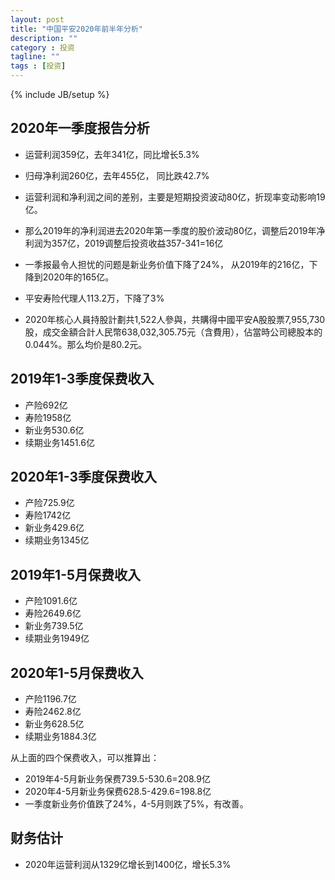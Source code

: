 ```yaml
---
layout: post
title: "中国平安2020年前半年分析"
description: ""
category : 投资
tagline: ""
tags : [投资]
---
```

{% include JB/setup %}


## 2020年一季度报告分析

* 运营利润359亿，去年341亿，同比增长5.3%
* 归母净利润260亿，去年455亿， 同比跌42.7%
* 运营利润和净利润之间的差别，主要是短期投资波动80亿，折现率变动影响19亿。
* 那么2019年的净利润进去2020年第一季度的股价波动80亿，调整后2019年净利润为357亿，2019调整后投资收益357-341=16亿

* 一季报最令人担忧的问题是新业务价值下降了24%， 从2019年的216亿，下降到2020年的165亿。
* 平安寿险代理人113.2万，下降了3%
* 2020年核心人員持股計劃共1,522人參與，共購得中國平安A股股票7,955,730股，成交金額合計人民幣638,032,305.75元（含費用），佔當時公司總股本的0.044%。那么均价是80.2元。


## 2019年1-3季度保费收入

* 产险692亿
* 寿险1958亿
* 新业务530.6亿
* 续期业务1451.6亿

## 2020年1-3季度保费收入

* 产险725.9亿
* 寿险1742亿
* 新业务429.6亿
* 续期业务1345亿

## 2019年1-5月保费收入

* 产险1091.6亿
* 寿险2649.6亿
* 新业务739.5亿
* 续期业务1949亿

## 2020年1-5月保费收入

* 产险1196.7亿
* 寿险2462.8亿
* 新业务628.5亿
* 续期业务1884.3亿

从上面的四个保费收入，可以推算出：

* 2019年4-5月新业务保费739.5-530.6=208.9亿
* 2020年4-5月新业务保费628.5-429.6=198.8亿
* 一季度新业务价值跌了24%，4-5月则跌了5%，有改善。

## 财务估计

* 2020年运营利润从1329亿增长到1400亿，增长5.3%
